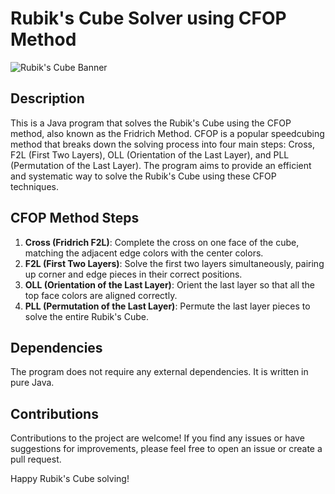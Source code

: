 # Rubik's Cube Solver using CFOP Method

![Rubik's Cube Banner](rubiks_cube_banner.png)

## Description

This is a Java program that solves the Rubik's Cube using the CFOP method, also known as the Fridrich Method. CFOP is a popular speedcubing method that breaks down the solving process into four main steps: Cross, F2L (First Two Layers), OLL (Orientation of the Last Layer), and PLL (Permutation of the Last Layer). The program aims to provide an efficient and systematic way to solve the Rubik's Cube using these CFOP techniques.


## CFOP Method Steps

1. **Cross (Fridrich F2L)**: Complete the cross on one face of the cube, matching the adjacent edge colors with the center colors.
2. **F2L (First Two Layers)**: Solve the first two layers simultaneously, pairing up corner and edge pieces in their correct positions.
3. **OLL (Orientation of the Last Layer)**: Orient the last layer so that all the top face colors are aligned correctly.
4. **PLL (Permutation of the Last Layer)**: Permute the last layer pieces to solve the entire Rubik's Cube.


## Dependencies

The program does not require any external dependencies. It is written in pure Java.


## Contributions

Contributions to the project are welcome! If you find any issues or have suggestions for improvements, please feel free to open an issue or create a pull request.

Happy Rubik's Cube solving!
